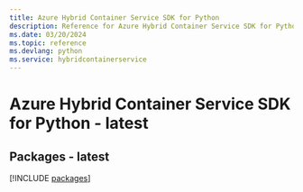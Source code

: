 ```yaml
---
title: Azure Hybrid Container Service SDK for Python
description: Reference for Azure Hybrid Container Service SDK for Python
ms.date: 03/20/2024
ms.topic: reference
ms.devlang: python
ms.service: hybridcontainerservice
---
```

# Azure Hybrid Container Service SDK for Python - latest
## Packages - latest
[!INCLUDE [packages](hybrid-container-service-index.md)]